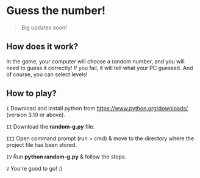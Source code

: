 # Guess the number!
> Big updates soon!

## How does it work?
In the game, your computer will choose a random number, and you will need to guess it correctly! If you fail, it will tell what your PC guessed. And of course, you can select levels!

## How to play?
`I` Download and install python from https://www.python.org/downloads/ (version 3.10 or above).

`II` Download the **random-g.py** file.

`III` Open command prompt (run > cmd) & move to the directory where the project file has been stored.

`IV` Run **__python random-g.py__** & follow the steps.

`V` You're good to go! :)
